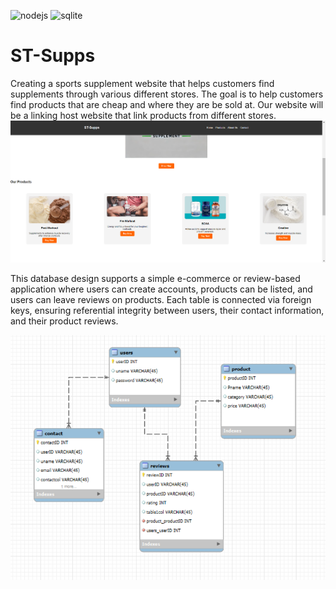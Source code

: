 ![nodejs](https://img.shields.io/badge/Node%20js-339933?style=for-the-badge&logo=nodedotjs&logoColor=white)
![sqlite](https://img.shields.io/badge/Sqlite-003B57?style=for-the-badge&logo=sqlite&logoColor=white)

# ST-Supps
Creating a sports supplement website that helps customers find supplements through various different stores. The goal is to help customers find products that are cheap and where they are be sold at. Our website will be a linking host website that link products from different stores. 
![](public/images/UI.png)

This database design supports a simple e-commerce or review-based application where users can create accounts, products can be listed, and users can leave reviews on products. Each table is connected via foreign keys, ensuring referential integrity between users, their contact information, and their product reviews.

![](public/images/ERD.png)
